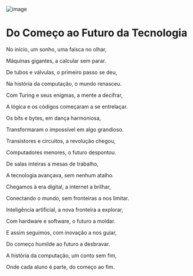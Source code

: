 
![image](https://github.com/user-attachments/assets/c010d551-d9c2-456a-b0c4-4e1bea7c6134)


# Do Começo ao Futuro da Tecnologia

No início, um sonho, uma faísca no olhar,

Máquinas gigantes, a calcular sem parar.

De tubos e válvulas, o primeiro passo se deu,

Na história da computação, o mundo renasceu.

Com Turing e seus enigmas, a mente a decifrar,

A lógica e os códigos começaram a se entrelaçar.

Os bits e bytes, em dança harmoniosa,

Transformaram o impossível em algo grandioso.

Transistores e circuitos, a revolução chegou,

Computadores menores, o futuro despontou.

De salas inteiras a mesas de trabalho,

A tecnologia avançava, sem nenhum atalho.

Chegamos à era digital, a internet a brilhar,

Conectando o mundo, sem fronteiras a nos limitar.

Inteligência artificial, a nova fronteira a explorar,

Com hardware e software, o futuro a moldar.

E assim seguimos, com inovação a nos guiar,

Do começo humilde ao futuro a desbravar.

A história da computação, um conto sem fim,

Onde cada aluno é parte, do começo ao fim.
